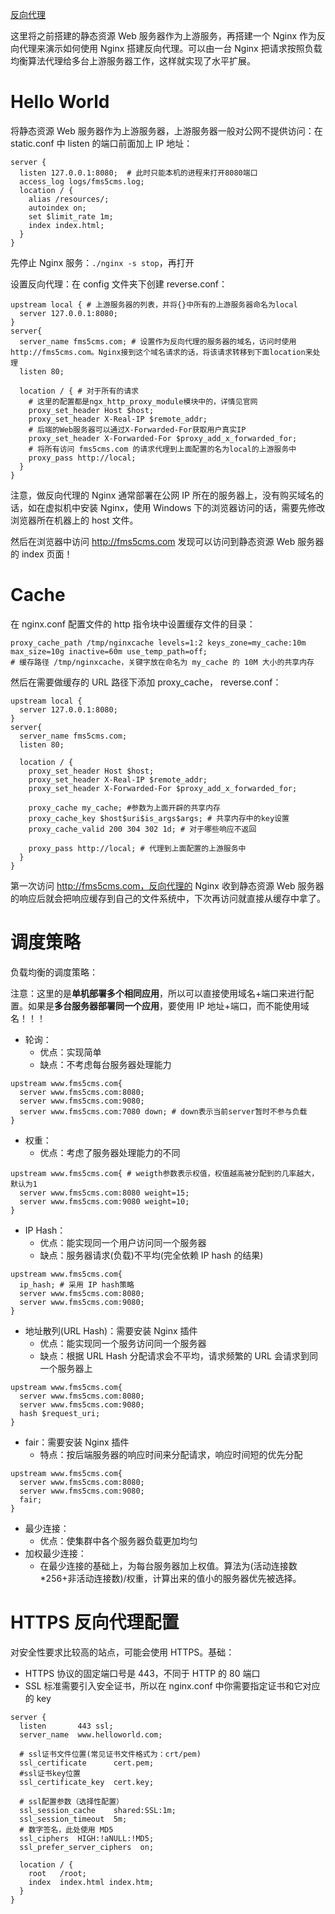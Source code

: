 [反向代理](../../Base/02-HTTP/代理.md#反向代理)

这里将之前搭建的静态资源 Web 服务器作为上游服务，再搭建一个 Nginx 作为反向代理来演示如何使用 Nginx 搭建反向代理。可以由一台 Nginx 把请求按照负载均衡算法代理给多台上游服务器工作，这样就实现了水平扩展。

# Hello World

将静态资源 Web 服务器作为上游服务器，上游服务器一般对公网不提供访问：在 static.conf 中 listen 的端口前面加上 IP 地址：

```shell
server {
  listen 127.0.0.1:8080;  # 此时只能本机的进程来打开8080端口
  access_log logs/fms5cms.log;
  location / {
    alias /resources/;
    autoindex on;
    set $limit_rate 1m;
    index index.html;
  }
}
```

先停止 Nginx 服务：`./nginx -s stop`，再打开

设置反向代理：在 config 文件夹下创建 reverse.conf：

```shell
upstream local { # 上游服务器的列表，并将{}中所有的上游服务器命名为local
  server 127.0.0.1:8080;
}
server{
  server_name fms5cms.com; # 设置作为反向代理的服务器的域名，访问时使用http://fms5cms.com。Nginx接到这个域名请求的话，将该请求转移到下面location来处理
  listen 80;

  location / { # 对于所有的请求
    # 这里的配置都是ngx_http_proxy_module模块中的，详情见官网
    proxy_set_header Host $host;
    proxy_set_header X-Real-IP $remote_addr;
    # 后端的Web服务器可以通过X-Forwarded-For获取用户真实IP
    proxy_set_header X-Forwarded-For $proxy_add_x_forwarded_for;
    # 将所有访问 fms5cms.com 的请求代理到上面配置的名为local的上游服务中
    proxy_pass http://local;
  }
}
```

注意，做反向代理的 Nginx 通常部署在公网 IP 所在的服务器上，没有购买域名的话，如在虚拟机中安装 Nginx，使用 Windows 下的浏览器访问的话，需要先修改浏览器所在机器上的 host 文件。

然后在浏览器中访问 http://fms5cms.com 发现可以访问到静态资源 Web 服务器的 index 页面！

# Cache

在 nginx.conf 配置文件的 http 指令块中设置缓存文件的目录：

```shell
proxy_cache_path /tmp/nginxcache levels=1:2 keys_zone=my_cache:10m max_size=10g inactive=60m use_temp_path=off;
# 缓存路径 /tmp/nginxcache，关键字放在命名为 my_cache 的 10M 大小的共享内存
```

然后在需要做缓存的 URL 路径下添加 proxy_cache， reverse.conf：

```shell
upstream local {
  server 127.0.0.1:8080;
}
server{
  server_name fms5cms.com;
  listen 80;

  location / {
    proxy_set_header Host $host;
    proxy_set_header X-Real-IP $remote_addr;
    proxy_set_header X-Forwarded-For $proxy_add_x_forwarded_for;

    proxy_cache my_cache; #参数为上面开辟的共享内存
    proxy_cache_key $host$uri$is_args$args; # 共享内存中的key设置
    proxy_cache_valid 200 304 302 1d; # 对于哪些响应不返回

    proxy_pass http://local; # 代理到上面配置的上游服务中
  }
}
```

第一次访问 http://fms5cms.com，反向代理的 Nginx 收到静态资源 Web 服务器的响应后就会把响应缓存到自己的文件系统中，下次再访问就直接从缓存中拿了。

# 调度策略

负载均衡的调度策略：

注意：这里的是**单机部署多个相同应用**，所以可以直接使用域名+端口来进行配置。如果是**多台服务器部署同一个应用**，要使用 IP 地址+端口，而不能使用域名！！！

- 轮询：
  - 优点：实现简单
  - 缺点：不考虑每台服务器处理能力

```shell
upstream www.fms5cms.com{
  server www.fms5cms.com:8080;
  server www.fms5cms.com:9080;
  server www.fms5cms.com:7080 down; # down表示当前server暂时不参与负载
}
```

- 权重：
  - 优点：考虑了服务器处理能力的不同

```shell
upstream www.fms5cms.com{ # weigth参数表示权值，权值越高被分配到的几率越大，默认为1
  server www.fms5cms.com:8080 weight=15;
  server www.fms5cms.com:9080 weight=10;
}
```

- IP Hash：
  - 优点：能实现同一个用户访问同一个服务器
  - 缺点：服务器请求(负载)不平均(完全依赖 IP hash 的结果)

```shell
upstream www.fms5cms.com{
  ip_hash; # 采用 IP hash策略
  server www.fms5cms.com:8080;
  server www.fms5cms.com:9080;
}
```

- 地址散列(URL Hash)：需要安装 Nginx 插件
  - 优点：能实现同一个服务访问同一个服务器
  - 缺点：根据 URL Hash 分配请求会不平均，请求频繁的 URL 会请求到同一个服务器上

```shell
upstream www.fms5cms.com{
  server www.fms5cms.com:8080;
  server www.fms5cms.com:9080;
  hash $request_uri;
}
```

- fair：需要安装 Nginx 插件
  - 特点：按后端服务器的响应时间来分配请求，响应时间短的优先分配

```shell
upstream www.fms5cms.com{
  server www.fms5cms.com:8080;
  server www.fms5cms.com:9080;
  fair;
}
```

- 最少连接：
  - 优点：使集群中各个服务器负载更加均匀
- 加权最少连接：
  - 在最少连接的基础上，为每台服务器加上权值。算法为(活动连接数\*256+非活动连接数)/权重，计算出来的值小的服务器优先被选择。

# HTTPS 反向代理配置

对安全性要求比较高的站点，可能会使用 HTTPS。基础：

- HTTPS 协议的固定端口号是 443，不同于 HTTP 的 80 端口
- SSL 标准需要引入安全证书，所以在 nginx.conf 中你需要指定证书和它对应的 key

```shell
server {
  listen       443 ssl;
  server_name  www.helloworld.com;

  # ssl证书文件位置(常见证书文件格式为：crt/pem)
  ssl_certificate      cert.pem;
  #ssl证书key位置
  ssl_certificate_key  cert.key;

  # ssl配置参数（选择性配置）
  ssl_session_cache    shared:SSL:1m;
  ssl_session_timeout  5m;
  # 数字签名，此处使用 MD5
  ssl_ciphers  HIGH:!aNULL:!MD5;
  ssl_prefer_server_ciphers  on;

  location / {
    root   /root;
    index  index.html index.htm;
  }
}
```
